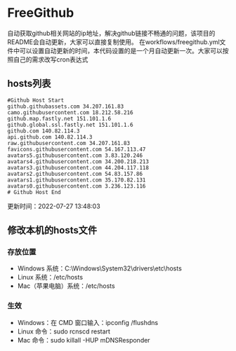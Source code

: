 # FreeGithub
自动获取github相关网站的ip地址，解决github链接不畅通的问题，该项目的README会自动更新，大家可以直接复制使用。
在workflows/freegithub.yml文件中可以设置自动更新的时间，本代码设置的是一个月自动更新一次。大家可以按照自己的需求改写cron表达式

## hosts列表
```base
#Github Host Start
github.githubassets.com 34.207.161.83
camo.githubusercontent.com 18.212.58.216
github.map.fastly.net 151.101.1.6
github.global.ssl.fastly.net 151.101.1.6
github.com 140.82.114.3
api.github.com 140.82.114.3
raw.githubusercontent.com 34.207.161.83
favicons.githubusercontent.com 54.167.113.47
avatars5.githubusercontent.com 3.83.120.246
avatars4.githubusercontent.com 34.200.218.213
avatars3.githubusercontent.com 44.204.117.118
avatars2.githubusercontent.com 54.83.157.86
avatars1.githubusercontent.com 35.170.82.131
avatars0.githubusercontent.com 3.236.123.116
# Github Host End
```

更新时间：2022-07-27 13:48:03

## 修改本机的hosts文件
### 存放位置
* Windows 系统：C:\Windows\System32\drivers\etc\hosts
* Linux 系统：/etc/hosts
* Mac（苹果电脑）系统：/etc/hosts

### 生效
* Windows：在 CMD 窗口输入：ipconfig /flushdns
* Linux 命令：sudo rcnscd restart
* Mac 命令：sudo killall -HUP mDNSResponder